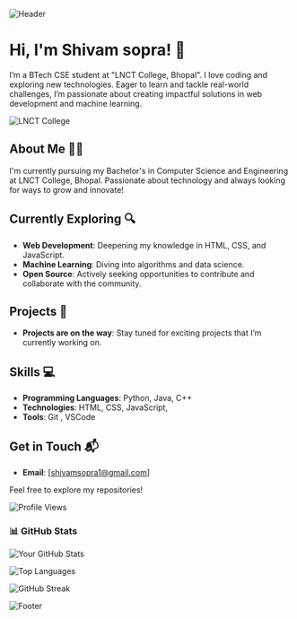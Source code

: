  <!-- Header Image -->
![Header](https://via.placeholder.com/1200x300.png?text=Welcome+to+My+GitHub+Profile)

# Hi, I'm Shivam sopra! 🚀

I’m a BTech CSE student at "LNCT College, Bhopal". I love coding and exploring new technologies. Eager to learn and tackle real-world challenges, I’m passionate about creating impactful solutions in web development and machine learning.

![LNCT College](https://your-image-url.com/lntc-college.jpg) <!-- Replace with actual image URL -->

## About Me 👨‍💻
I'm currently pursuing my Bachelor's in Computer Science and Engineering at LNCT College, Bhopal. Passionate about technology and always looking for ways to grow and innovate!

## Currently Exploring 🔍

- **Web Development**: Deepening my knowledge in HTML, CSS, and JavaScript.
- **Machine Learning**: Diving into algorithms and data science.
- **Open Source**: Actively seeking opportunities to contribute and collaborate with the community.

## Projects 🚧

- **Projects are on the way**: Stay tuned for exciting projects that I’m currently working on.

## Skills 💻

- **Programming Languages**: Python, Java, C++
- **Technologies**: HTML, CSS, JavaScript,
- **Tools**: Git , VSCode

## Get in Touch 📬

- **Email**: [shivamsopra1@gmail.com] <!-- Replace with your actual email -->

Feel free to explore my repositories!

<!-- Profile View Counter -->
![Profile Views](https://komarev.com/ghpvc/?username=shivamsopra&style=flat-square&color=blue)

<!-- GitHub Stats -->
### 📊 GitHub Stats
![Your GitHub Stats](https://github-readme-stats.vercel.app/api?username=shivamsopra&show_icons=true&theme=radical)

<!-- Top Languages -->
![Top Languages](https://github-readme-stats.vercel.app/api/top-langs/?username=shivamsopra&layout=compact&theme=radical)

<!-- GitHub Streak -->
![GitHub Streak](https://github-readme-streak-stats.herokuapp.com/?user=shivamsopra&theme=radical)

<!-- Footer Image -->
![Footer](https://via.placeholder.com/1200x300.png?text=Thank+You+for+Visiting+My+Profile)
